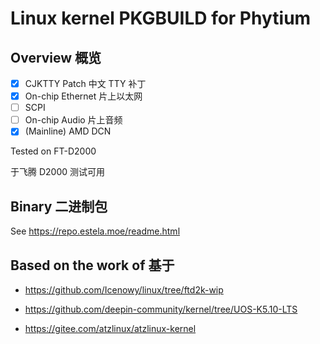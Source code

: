 # Linux kernel PKGBUILD for Phytium

## Overview 概览

- [x] CJKTTY Patch 中文 TTY 补丁
- [x] On-chip Ethernet 片上以太网
- [ ] SCPI
- [ ] On-chip Audio 片上音频
- [x] (Mainline) AMD DCN

Tested on FT-D2000

于飞腾 D2000 测试可用

## Binary 二进制包

See <https://repo.estela.moe/readme.html>

## Based on the work of  基于

- <https://github.com/Icenowy/linux/tree/ftd2k-wip>

- <https://github.com/deepin-community/kernel/tree/UOS-K5.10-LTS>

- <https://gitee.com/atzlinux/atzlinux-kernel>
